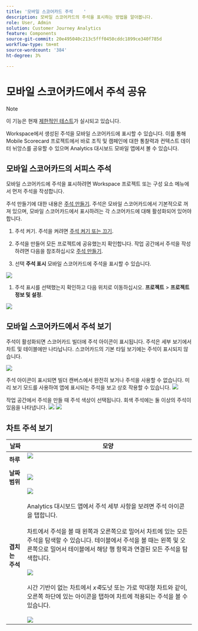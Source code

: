 ```yaml
---
title: '모바일 스코어카드 주석    '
description: 모바일 스코어카드의 주석을 표시하는 방법을 알아봅니다.
role: User, Admin
solution: Customer Journey Analytics
feature: Components
source-git-commit: 20e495040c213c5fff0450cddc1899ce340f785d
workflow-type: tm+mt
source-wordcount: '384'
ht-degree: 3%

---
```



# 모바일 스코어카드에서 주석 공유

>[!NOTE]
>
>이 기능은 현재 [제한적인 테스트](/help/release-notes/releases.md)가 실시되고 있습니다.

Workspace에서 생성된 주석을 모바일 스코어카드에 표시할 수 있습니다. 이를 통해 Mobile Scorecard 프로젝트에서 바로 조직 및 캠페인에 대한 통찰력과 컨텍스트 데이터 뉘앙스를 공유할 수 있으며 Analytics 대시보드 모바일 앱에서 볼 수 있습니다.

## 모바일 스코어카드의 서피스 주석

모바일 스코어카드에 주석을 표시하려면 Workspace 프로젝트 또는 구성 요소 메뉴에서 먼저 주석을 작성합니다.

주석 만들기에 대한 내용은 [주석 만들기](create-annotations.md). 주석은 모바일 스코어카드에서 기본적으로 꺼져 있으며, 모바일 스코어카드에서 표시하려는 각 스코어카드에 대해 활성화되어 있어야 합니다.

1. 주석 켜기. 주석을 켜려면 [주석 켜기 또는 끄기](https://experienceleague.adobe.com/docs/analytics-platform/using/cja-components/annotations/overview.html?lang=en#turn-annotations-on-or-off).

1. 주석을 만들어 모든 프로젝트에 공유했는지 확인합니다. 작업 공간에서 주석을 작성하려면 다음을 참조하십시오 [주석 만들기](create-annotations.md).

1. 선택 **주석 표시** 모바일 스코어카드에 주석을 표시할 수 있습니다.

![](assets/show-annotations.png)

1. 주석 표시를 선택했는지 확인하고 다음 위치로 이동하십시오. **프로젝트** > **프로젝트 정보 및 설정**.

![](assets/project-info-settings.png)

## 모바일 스코어카드에서 주석 보기

주석이 활성화되면 스코어카드 빌더에 주석 아이콘이 표시됩니다. 주석은 세부 보기에서 차트 및 테이블에만 나타납니다. 스코어카드의 기본 타일 보기에는 주석이 표시되지 않습니다.

![](assets/view-annotations.png)

주석 아이콘이 표시되면 빌더 캔버스에서 완전히 보거나 주석을 사용할 수 없습니다. 미리 보기 모드를 사용하여 앱에 표시되는 주석을 보고 상호 작용할 수 있습니다. ![](assets/preview-icon.png)

작업 공간에서 주석을 만들 때 주석 색상이 선택됩니다. 회색 주석에는 둘 이상의 주석이 있음을 나타냅니다. ![](assets/gray-annotations1.png) ![](assets/gray-annotations2.png)

## 차트 주석 보기

| 날짜 | 모양 |
| --- | --- |
| **하루** | ![](assets/single-day-mobile-annotations.png)<br></br> |
| **날짜 범위** | ![](assets/date-range.png) |
| **겹치는 주석** | ![](assets/overlapping-annotations.png)<br></br>Analytics 대시보드 앱에서 주석 세부 사항을 보려면 주석 아이콘을 탭합니다. <br></br>차트에서 주석을 볼 때 왼쪽과 오른쪽으로 밀어서 차트에 있는 모든 주석을 탐색할 수 있습니다. 테이블에서 주석을 볼 때는 왼쪽 및 오른쪽으로 밀어서 테이블에서 해당 행 항목과 연결된 모든 주석을 탐색합니다. <br></br>![](assets/swipe-multiple-annotations.png) <br></br>시간 기반이 없는 차트에서 *x축*&#x200B;도넛 또는 가로 막대형 차트와 같이, 오른쪽 하단에 있는 아이콘을 탭하여 차트에 적용되는 주석을 볼 수 있습니다.<br></br> ![](assets/charts-without-timebase.png) |
